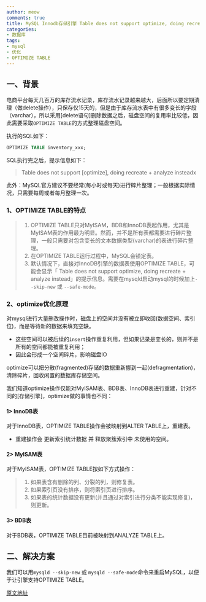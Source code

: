 ```yaml
---
author: meow
comments: true
title: MySQL Innodb存储引擎 Table does not support optimize, doing recreate + analyze instead 解决方案
categories:
- 数据库
tags:
- mysql
- 优化
- OPTIMIZE TABLE
---
```


## 一、背景

电商平台每天几百万的库存流水记录，库存流水记录越来越大，后面所以要定期清理（做delete操作），只保存仅15天的，但是由于库存流水表中有很多变长的字段（varchar），所以采用[delete语句]删除数据之后，磁盘空间的复用率比较低，因此需要采取`OPTIMIZE TABLE`的方式整理磁盘空间。

执行的SQL如下：

``` sql
OPTIMIZE TABLE inventory_xxx;
```

SQL执行完之后，提示信息如下：

> Table does not support [optimize], doing recreate + analyze insteadx

此外：MySQL官方建议不要经常(每小时或每天)进行碎片整理；一般根据实际情况，只需要每周或者每月整理一次。

### 1、OPTIMIZE TABLE的特点

> 1.  OPTIMIZE TABLE只对MyISAM，BDB和InnoDB表起作用，尤其是MyISAM表的作用最为明显。然而，并不是所有表都需要进行碎片整理，一般只需要对包含变长的文本数据类型(varchar)的表进行碎片整理。
> 2.  在OPTIMIZE TABLE运行过程中，MySQL会锁定表。
> 3.  默认情况下，直接对InnoDB引擎的数据表使用OPTIMIZE TABLE，可能会显示「 Table does not support optimize, doing recreate + analyze instead」的提示信息。需要在mysqld启动mysql的时候加上`--skip-new` 或 `--safe-mode`。

### 2、optimize优化原理

对mysql进行大量删改操作时，磁盘上的空间并没有被立即收回(数据空间、索引位)，而是等待新的数据来填充空缺。

-   这些空间可以被后续的`insert`操作重复利用，但如果记录是变长的，则并不是所有的空间都能被重复利用；
-   因此会形成一个空间碎片，影响磁盘IO

optimize可以把分散(fragmented)存储的数据重新挪到一起(defragmentation)，清除碎片，回收闲置的数据库存储空间。

我们知道optimize操作仅能对MyISAM表、BDB表、InnoDB表进行重建，针对不同的[存储引擎]，optimize做的事情也不同：

#### 1> InnoDB表

对于InnoDB表，OPTIMIZE TABLE操作会被映射到ALTER TABLE上，重建表。

-   重建操作会 更新索引统计数据 并 释放聚簇索引中 未使用的空间。

#### 2> MyISAM表

对于MyISAM表，OPTIMIZE TABLE按如下方式操作：

> 1.  如果表含有删除的列、分裂的列，则修复表。
> 2.  如果索引页没有排序，则将索引页进行排序。
> 3.  如果表的统计数据没有更新(并且通过对索引进行分类不能实现修复)，则更新。

#### 3> BDB表

对于BDB表，OPTIMIZE TABLE目前被映射到ANALYZE TABLE上。

## 二、解决方案

我们可以用`mysqld --skip-new` 或 `mysqld --safe-mode`命令来重启MySQL，以便于让引擎支持OPTIMIZE TABLE。

[原文地址](https://blog.csdn.net/Saintmm/article/details/125062062)

